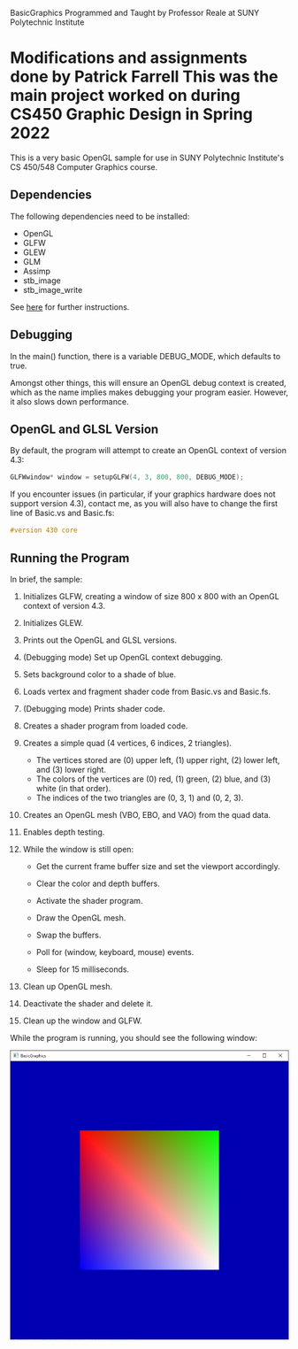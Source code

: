 BasicGraphics
Programmed and Taught by Professor Reale at SUNY Polytechnic Institute

Modifications and assignments done by Patrick Farrell
This was the main project worked on during CS450 Graphic Design in Spring 2022
=============

This is a very basic OpenGL sample for use in SUNY Polytechnic Institute's CS 450/548 Computer Graphics course.  

## Dependencies

The following dependencies need to be installed:

- OpenGL
- GLFW
- GLEW
- GLM
- Assimp
- stb_image
- stb_image_write

See [here](https://web.cs.sunyit.edu/~realemj/guides/installGraphics.html) for further instructions.

## Debugging

In the main() function, there is a variable DEBUG_MODE, which defaults to true.

Amongst other things, this will ensure an OpenGL debug context is created, which as the name implies makes debugging your program easier.  However, it also slows down performance. 

## OpenGL and GLSL Version

By default, the program will attempt to create an OpenGL context of version 4.3:

```c++
GLFWwindow* window = setupGLFW(4, 3, 800, 800, DEBUG_MODE);
```

If you encounter issues (in particular, if your graphics hardware does not support version 4.3), contact me, as you will also have to change the first line of Basic.vs and Basic.fs:

```glsl
#version 430 core
```

## Running the Program

In brief, the sample:

1. Initializes GLFW, creating a window of size 800 x 800 with an OpenGL context of version 4.3.

2. Initializes GLEW.

3. Prints out the OpenGL and GLSL versions.

4. (Debugging mode) Set up OpenGL context debugging.

5. Sets background color to a shade of blue.

6. Loads vertex and fragment shader code from Basic.vs and Basic.fs.

7. (Debugging mode) Prints shader code.

8. Creates a shader program from loaded code.

9. Creates a simple quad (4 vertices, 6 indices, 2 triangles).  

   * The vertices stored are (0) upper left, (1) upper right, (2) lower left, and (3) lower right.
   * The colors of the vertices are (0) red, (1) green, (2) blue, and (3) white (in that order).
   * The indices of the two triangles are (0, 3, 1) and (0, 2, 3).

10. Creates an OpenGL mesh (VBO, EBO, and VAO) from the quad data.

11. Enables depth testing.

12. While the window is still open:

    * Get the current frame buffer size and set the viewport accordingly.

    * Clear the color and depth buffers.
    * Activate the shader program.
    * Draw the OpenGL mesh.
    * Swap the buffers.
    * Poll for (window, keyboard, mouse) events.
    * Sleep for 15 milliseconds.

13. Clean up OpenGL mesh.

14. Deactivate the shader and delete it.

15. Clean up the window and GLFW.



While the program is running, you should see the following window:

![Window displaying quad](Window.jpg)







